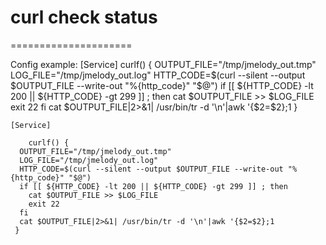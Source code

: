 # curl check status
=====================


 <p> Config example:
 [Service]
    curlf() {
      OUTPUT_FILE="/tmp/jmelody_out.tmp"
      LOG_FILE="/tmp/jmelody_out.log"
      HTTP_CODE=$(curl --silent --output $OUTPUT_FILE --write-out "%{http_code}" "$@")
      if [[ ${HTTP_CODE} -lt 200 || ${HTTP_CODE} -gt 299 ]] ; then
        cat $OUTPUT_FILE >> $LOG_FILE
        exit 22
      fi
      cat $OUTPUT_FILE|2>&1| /usr/bin/tr -d '\n'|awk '{$2=$2};1
     }
      

    
    [Service]

        curlf() {
      OUTPUT_FILE="/tmp/jmelody_out.tmp"
      LOG_FILE="/tmp/jmelody_out.log"
      HTTP_CODE=$(curl --silent --output $OUTPUT_FILE --write-out "%{http_code}" "$@")
      if [[ ${HTTP_CODE} -lt 200 || ${HTTP_CODE} -gt 299 ]] ; then
        cat $OUTPUT_FILE >> $LOG_FILE
        exit 22
      fi
      cat $OUTPUT_FILE|2>&1| /usr/bin/tr -d '\n'|awk '{$2=$2};1
     }
